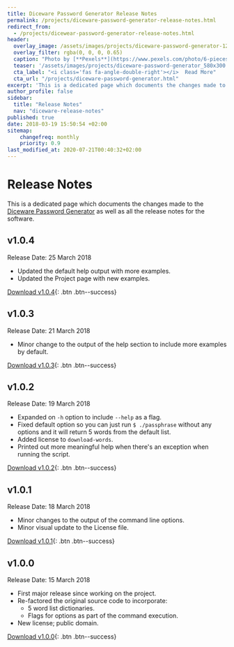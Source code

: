 ```yaml
---
title: Diceware Password Generator Release Notes
permalink: /projects/diceware-password-generator-release-notes.html
redirect_from:
  - /projects/dicewear-password-generator-release-notes.html
header:
  overlay_image: /assets/images/projects/diceware-password-generator-1200.jpg
  overlay_filter: rgba(0, 0, 0, 0.65)
  caption: "Photo by [**Pexels**](https://www.pexels.com/photo/6-pieces-of-black-and-white-dice-37534/)"
  teaser: '/assets/images/projects/diceware-password-generator_580x300.jpg'
  cta_label: "<i class='fas fa-angle-double-right'></i>  Read More"
  cta_url: "/projects/diceware-password-generator.html"
excerpt: 'This is a dedicated page which documents the changes made to the Diceware Password Generator as well as all the release notes for the software. You can read more about the project itself by clicking the _Read More_ button below.'
author_profile: false
sidebar:
  title: "Release Notes"
  nav: "diceware-release-notes"
published: true
date: 2018-03-19 15:50:54 +02:00
sitemap:
    changefreq: monthly
    priority: 0.9
last_modified_at: 2020-07-21T00:40:32+02:00
---
```

# Release Notes
This is a dedicated page which documents the changes made to the [Diceware Password Generator][diceware] as well as all the release notes for the software. 

## v1.0.4
Release Date: 25 March 2018

- Updated the default help output with more examples.
- Updated the Project page with new examples.

[Download v1.0.4][v104]{: .btn .btn--success}

## v1.0.3
Release Date: 21 March 2018

- Minor change to the output of the help section to include more examples by default.

[Download v1.0.3][v103]{: .btn .btn--success}

## v1.0.2
Release Date: 19 March 2018

- Expanded on `-h` option to include `--help` as a flag.
- Fixed default option so you can just run `$ ./passphrase` without any options and it will return 5 words from the default list.
- Added license to `download-words`.
- Printed out more meaningful help when there's an exception when running the script.

[Download v1.0.2][v102]{: .btn .btn--success}

## v1.0.1
Release Date: 18 March 2018

- Minor changes to the output of the command line options.
- Minor visual update to the License file.

[Download v1.0.1][v101]{: .btn .btn--success}

## v1.0.0
Release Date: 15 March 2018

- First major release since working on the project.
- Re-factored the original source code to incorporate:
    + 5 word list dictionaries.
    + Flags for options as part of the command execution.
- New license; public domain.

[Download v1.0.0][v100]{: .btn .btn--success}

[diceware]: /projects/diceware-password-generator.html
[v100]: https://github.com/justinhartman/diceware-password-generator/releases/tag/v1.0.0
[v101]: https://github.com/justinhartman/diceware-password-generator/releases/tag/v1.0.1
[v102]: https://github.com/justinhartman/diceware-password-generator/releases/tag/v1.0.2
[v103]: https://github.com/justinhartman/diceware-password-generator/releases/tag/v1.0.3
[v104]: https://github.com/justinhartman/diceware-password-generator/releases/tag/v1.0.4
